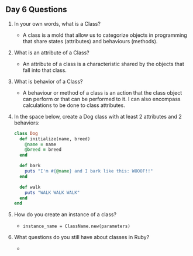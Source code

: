## Day 6 Questions

1. In your own words, what is a Class?

    - A class is a mold that allow us to categorize objects in programming that share states (attributes) and behaviours (methods).

1. What is an attribute of a Class?

    - An attribute of a class is a characteristic shared by the objects that fall into that class.

1. What is behavior of a Class?

    - A behaviour or method of a class is an action that the class object can perform or that can be performed to it. I can also encompass calculations to be done to class attributes.

1. In the space below, create a Dog class with at least 2 attributes and 2 behaviors:

    ```ruby
    class Dog
      def initialize(name, breed)
        @name = name
        @breed = breed
      end

      def bark
        puts "I'm #{@name} and I bark like this: WOOOF!!"
      end

      def walk
        puts "WALK WALK WALK"
      end
    end
    ```
1. How do you create an instance of a class?

    - `instance_name = ClassName.new(parameters)`

1. What questions do you still have about classes in Ruby?

    - 
